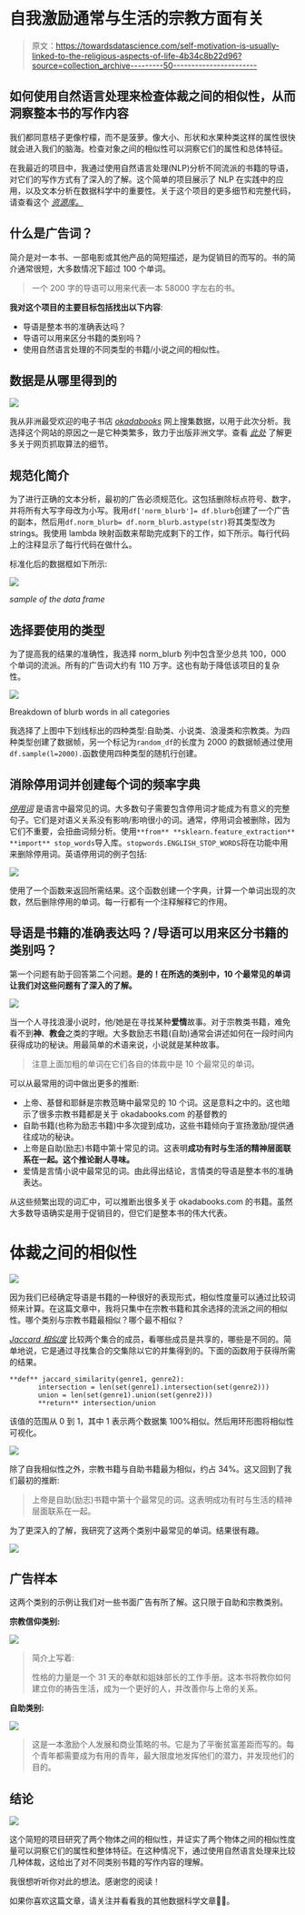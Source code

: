 # 自我激励通常与生活的宗教方面有关

> 原文：<https://towardsdatascience.com/self-motivation-is-usually-linked-to-the-religious-aspects-of-life-4b34c8b22d96?source=collection_archive---------50----------------------->

## 如何使用自然语言处理来检查体裁之间的相似性，从而洞察整本书的写作内容

我们都同意桔子更像柠檬，而不是菠萝。像大小、形状和水果种类这样的属性很快就会进入我们的脑海。检查对象之间的相似性可以洞察它们的属性和总体特征。

在我最近的项目中，我通过使用自然语言处理(NLP)分析不同流派的书籍的导语，对它们的写作方式有了深入的了解。这个简单的项目展示了 NLP 在实践中的应用，以及文本分析在数据科学中的重要性。关于这个项目的更多细节和完整代码，请查看这个 [*资源库。*](https://github.com/EdidiongEsu/genre_NLP)

## 什么是广告词？

简介是对一本书、一部电影或其他产品的简短描述，是为促销目的而写的。书的简介通常很短，大多数情况下超过 100 个单词。

> 一个 200 字的导语可以用来代表一本 58000 字左右的书。

**我对这个项目的主要目标包括找出以下内容**:

*   导语是整本书的准确表达吗？
*   导语可以用来区分书籍的类别吗？
*   使用自然语言处理的不同类型的书籍/小说之间的相似性。

## 数据是从哪里得到的

![](img/f5143094484e6c0343e1c18b87a49df9.png)

我从非洲最受欢迎的电子书店 [*okadabooks*](https://okadabooks.com/) 网上搜集数据，以用于此次分析。我选择这个网站的原因之一是它种类繁多，致力于出版非洲文学。查看 [*此处*](https://github.com/EdidiongEsu/okadabooks_scraper) 了解更多关于网页抓取算法的细节。

## **规范化简介**

为了进行正确的文本分析，最初的广告必须规范化。这包括删除标点符号、数字，并将所有大写字母改为小写。我用`df['norm_blurb']= df.blurb`创建了一个广告的副本，然后用`df.norm_blurb= df.norm_blurb.astype(str)`将其类型改为 strings。我使用 lambda 映射函数来帮助完成剩下的工作，如下所示。每行代码上的注释显示了每行代码在做什么。

标准化后的数据框如下所示:

![](img/f240d0779a182f90882ab0e3077acb0c.png)

*sample of the data frame*

## 选择要使用的类型

为了提高我的结果的准确性，我选择 norm_blurb 列中包含至少总共 100，000 个单词的流派。所有的广告词大约有 110 万字。这也有助于降低该项目的复杂性。

![](img/3fa00a5c3f64960501aa3ce4449f0382.png)

Breakdown of blurb words in all categories

我选择了上图中下划线标出的四种类型:自助类、小说类、浪漫类和宗教类。为四种类型创建了数据帧，另一个标记为`random_df`的长度为 2000 的数据帧通过使用`df.sample(l=2000).`函数使用四种类型的随机行创建。

## 消除停用词并创建每个词的频率字典

[*停用词*](https://en.wikipedia.org/wiki/Stop_words) 是语言中最常见的词。大多数句子需要包含停用词才能成为有意义的完整句子。它们是对语义关系没有影响/影响很小的词。通常，停用词会被删除，因为它们不重要，会扭曲词频分析。使用`**from** **sklearn.feature_extraction** **import** stop_words`导入库。`stopwords.ENGLISH_STOP_WORDS`将在功能中用来删除停用词。英语停用词的例子包括:

![](img/11cb54b177f48c51b296916fc9dedf8b.png)

使用了一个函数来返回所需结果。这个函数创建一个字典，计算一个单词出现的次数，然后删除停用的单词。每一行都有一个注释解释它的作用。

## 导语是书籍的准确表达吗？/导语可以用来区分书籍的类别吗？

第一个问题有助于回答第二个问题。**是的！在所选的类别中，10 个最常见的单词让我们对这些问题有了深入的了解。**

![](img/206212b5ed5160c75224c19d6b926c02.png)

当一个人寻找浪漫小说时，他/她是在寻找某种**爱情**故事。对于宗教类书籍，难免看不到**神**、**教会**之类的字眼。大多数励志书籍(自助)通常会讲述如何在一段时间内获得成功的秘诀。用最简单的术语来说，小说就是某种故事。

> 注意上面加粗的单词在它们各自的体裁中是 10 个最常见的单词。

可以从最常用的词中做出更多的推断:

*   上帝、基督和耶稣是宗教范畴中最常见的 10 个词。这是意料之中的。这也暗示了很多宗教书籍都是关于 okadabooks.com 的基督教的
*   自助书籍(也称为励志书籍)中多次提到成功，这些书籍倾向于宣扬激励/提供通往成功的秘诀。
*   上帝是自助(励志)书籍中第十常见的词。这表明**成功有时与生活的精神层面联系在一起。这个推论耐人寻味。**
*   爱情是言情小说中最常见的词。由此得出结论，言情类的导语是整本书的准确表达。

从这些频繁出现的词汇中，可以推断出很多关于 okadabooks.com 的书籍。虽然大多数导语确实是用于促销目的，但它们是整本书的伟大代表。

# 体裁之间的相似性

![](img/ad946f11f4b3503f49aa602cf2e4663e.png)

因为我们已经确定导语是书籍的一种很好的表现形式，相似性度量可以通过比较词频来计算。在这篇文章中，我将只集中在宗教书籍和其余选择的流派之间的相似性。哪个类别与宗教书籍最相似？哪个最不相似？

[*Jaccard 相似度*](https://en.wikipedia.org/wiki/Jaccard_index) 比较两个集合的成员，看哪些成员是共享的，哪些是不同的。简单地说，它是通过寻找集合的交集除以它的并集得到的。下面的函数用于获得所需的结果。

```
**def** jaccard_similarity(genre1, genre2):     
       intersection = len(set(genre1).intersection(set(genre2)))
       union = len(set(genre1).union(set(genre2)))     
       **return** intersection/union
```

该值的范围从 0 到 1，其中 1 表示两个数据集 100%相似。然后用环形图将相似性可视化。

![](img/53efbfc772b81601a7127ccd125119bf.png)

除了自我相似性之外，宗教书籍与自助书籍最为相似，约占 34%。这又回到了我们最初的推断:

> 上帝是自助(励志)书籍中第十个最常见的词。这表明成功有时与生活的精神层面联系在一起。

为了更深入的了解，我研究了这两个类别中最常见的单词。结果很有趣。

![](img/8561cd695bcf7b92ef329e475c3a83f2.png)

## 广告样本

这两个类别的示例让我们对一些书面广告有所了解。这只限于自助和宗教类别。

**宗教信仰类别:**

![](img/08694046d510275e7af7273553e1d165.png)

> 简介上写着:
> 
> 性格的力量是一个 31 天的奉献和姐妹部长的工作手册。这本书将教你如何建立你的祷告生活，成为一个更好的人，并改善你与上帝的关系。

**自助类别:**

![](img/b08ff0872880c3a4becbe1cc4333ae48.png)

> 这是一本激励个人发展和商业策略的书。它是为了平衡贫富差距而写的。每个青年都需要成为有用的青年，最大限度地发挥他们的潜力，并发现他们的目的。

## 结论

![](img/8d7717a1cec8c1341b7edbcd614cd5d8.png)

这个简短的项目研究了两个物体之间的相似性，并证实了两个物体之间的相似性度量可以洞察它们的属性和整体特征。在这种情况下，通过使用自然语言处理来比较几种体裁，这给出了对不同类别书籍的写作内容的理解。

我很想听听你对此的想法。感谢您的阅读！

如果你喜欢这篇文章，请关注并看看我的其他数据科学文章🙏🙏。
